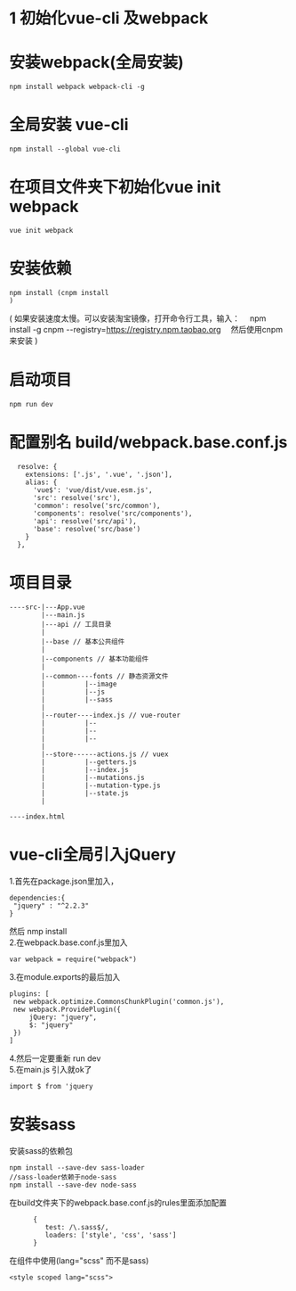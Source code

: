 # 1 初始化vue-cli 及webpack
# 安装webpack(全局安装)
```
npm install webpack webpack-cli -g
```

# 全局安装 vue-cli
```
npm install --global vue-cli
```

# 在项目文件夹下初始化vue init webpack
```
vue init webpack
```

# 安装依赖
```
npm install (cnpm install
)
```
( 如果安装速度太慢。可以安装淘宝镜像，打开命令行工具，输入：
 npm install -g cnpm --registry=https://registry.npm.taobao.org
 然后使用cnpm来安装 )

# 启动项目
```
npm run dev
```

# 配置别名 build/webpack.base.conf.js

```
  resolve: {
    extensions: ['.js', '.vue', '.json'],
    alias: {
      'vue$': 'vue/dist/vue.esm.js',
      'src': resolve('src'),
      'common': resolve('src/common'),
      'components': resolve('src/components'),
      'api': resolve('src/api'),
      'base': resolve('src/base')
    }
  },
```

# 项目目录
```
----src-|---App.vue
        |---main.js
        |---api // 工具目录
        |
        |--base // 基本公共组件
        |
        |--components // 基本功能组件
        |
        |--common----fonts // 静态资源文件
        |          |--image
        |          |--js
        |          |--sass
        |
        |--router----index.js // vue-router
        |          |--
        |          |--
        |          |--
        |
        |--store------actions.js // vuex
        |          |--getters.js
        |          |--index.js
        |          |--mutations.js
        |          |--mutation-type.js
        |          |--state.js
        |

----index.html

```

# vue-cli全局引入jQuery  
1.首先在package.json里加入，  
```
dependencies:{
 "jquery" : "^2.2.3"
}
```
然后 nmp install  
2.在webpack.base.conf.js里加入  
```
var webpack = require("webpack")
```

3.在module.exports的最后加入
```
plugins: [
 new webpack.optimize.CommonsChunkPlugin('common.js'),
 new webpack.ProvidePlugin({
     jQuery: "jquery",
     $: "jquery"
 })
]
```

4.然后一定要重新 run dev  
5.在main.js 引入就ok了  
```
import $ from 'jquery
```

# 安装sass
安装sass的依赖包
```
npm install --save-dev sass-loader
//sass-loader依赖于node-sass
npm install --save-dev node-sass
```
在build文件夹下的webpack.base.conf.js的rules里面添加配置
```
      {
         test: /\.sass$/,
         loaders: ['style', 'css', 'sass']
      }
```
在组件中使用(lang="scss" 而不是sass)
```
<style scoped lang="scss">
```